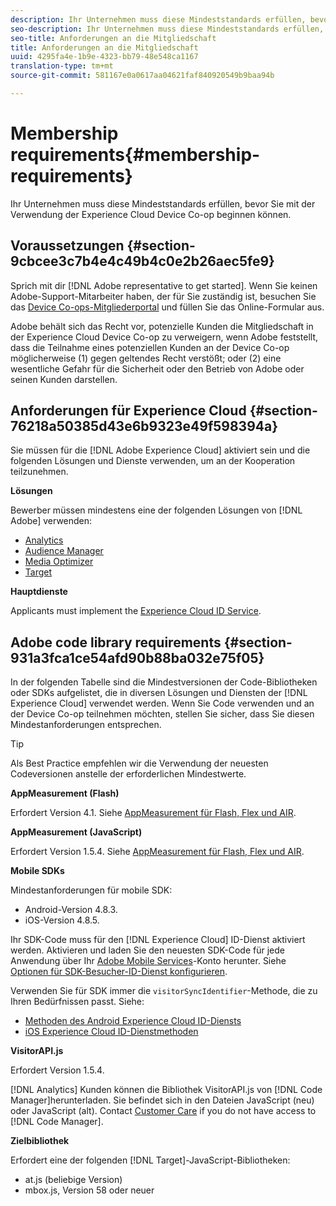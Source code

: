 ```yaml
---
description: Ihr Unternehmen muss diese Mindeststandards erfüllen, bevor Sie mit der Verwendung der Experience Cloud Device Co-op beginnen können.
seo-description: Ihr Unternehmen muss diese Mindeststandards erfüllen, bevor Sie mit der Verwendung der Experience Cloud Device Co-op beginnen können.
seo-title: Anforderungen an die Mitgliedschaft
title: Anforderungen an die Mitgliedschaft
uuid: 4295fa4e-1b9e-4323-bb79-48e548ca1167
translation-type: tm+mt
source-git-commit: 581167e0a0617aa04621faf840920549b9baa94b

---
```



# Membership requirements{#membership-requirements}

Ihr Unternehmen muss diese Mindeststandards erfüllen, bevor Sie mit der Verwendung der Experience Cloud Device Co-op beginnen können.

## Voraussetzungen {#section-9cbcee3c7b4e4c49b4c0e2b26aec5fe9}

Sprich mit dir [!DNL Adobe representative to get started]. Wenn Sie keinen Adobe-Support-Mitarbeiter haben, der für Sie zuständig ist, besuchen Sie das [Device Co-ops-Mitgliederportal](http://landing.adobe.com/en/na/events/summit/275658-summit-co-op.html) und füllen Sie das Online-Formular aus.

Adobe behält sich das Recht vor, potenzielle Kunden die Mitgliedschaft in der Experience Cloud Device Co-op zu verweigern, wenn Adobe feststellt, dass die Teilnahme eines potenziellen Kunden an der Device Co-op möglicherweise (1) gegen geltendes Recht verstößt; oder (2) eine wesentliche Gefahr für die Sicherheit oder den Betrieb von Adobe oder seinen Kunden darstellen.

## Anforderungen für Experience Cloud {#section-76218a50385d43e6b9323e49f598394a}

Sie müssen für die [!DNL Adobe Experience Cloud] aktiviert sein und die folgenden Lösungen und Dienste verwenden, um an der Kooperation teilzunehmen.

**Lösungen**

Bewerber müssen mindestens eine der folgenden Lösungen von [!DNL Adobe] verwenden:

* [Analytics](http://www.adobe.com/marketing-cloud/web-analytics.html)
* [Audience Manager](http://www.adobe.com/marketing-cloud/data-management-platform.html)
* [Media Optimizer](http://www.adobe.com/marketing-cloud/online-advertising-management.html)
* [Target](http://www.adobe.com/marketing-cloud/testing-targeting.html)

**Hauptdienste**

Applicants must implement the [Experience Cloud ID Service](https://marketing.adobe.com/resources/help/en_US/mcvid/).

## Adobe code library requirements {#section-931a3fca1ce54afd90b88ba032e75f05}

In der folgenden Tabelle sind die Mindestversionen der Code-Bibliotheken oder SDKs aufgelistet, die in diversen Lösungen und Diensten der [!DNL Experience Cloud] verwendet werden. Wenn Sie Code verwenden und an der Device Co-op teilnehmen möchten, stellen Sie sicher, dass Sie diesen Mindestanforderungen entsprechen.

>[!TIP]
>
>Als Best Practice empfehlen wir die Verwendung der neuesten Codeversionen anstelle der erforderlichen Mindestwerte.

**AppMeasurement (Flash)**

Erfordert Version 4.1. Siehe [AppMeasurement für Flash, Flex und AIR](https://marketing.adobe.com/resources/help/en_US/sc/appmeasurement/flash/).

**AppMeasurement (JavaScript)**

Erfordert Version 1.5.4. Siehe [AppMeasurement für Flash, Flex und AIR](https://marketing.adobe.com/resources/help/en_US/sc/appmeasurement/flash/).

**Mobile SDKs**

Mindestanforderungen für mobile SDK:

* Android-Version 4.8.3.
* iOS-Version 4.8.5.

Ihr SDK-Code muss für den [!DNL Experience Cloud] ID-Dienst aktiviert werden. Aktivieren und laden Sie den neuesten SDK-Code für jede Anwendung über Ihr [Adobe Mobile Services](https://mobilemarketing.adobe.com/)-Konto herunter. Siehe [Optionen für SDK-Besucher-ID-Dienst konfigurieren](https://marketing.adobe.com/resources/help/en_US/mobile/?f=t_config_visitor.html).

Verwenden Sie für SDK immer die `visitorSyncIdentifier`-Methode, die zu Ihren Bedürfnissen passt. Siehe:

* [Methoden des Android Experience Cloud ID-Diensts](https://marketing.adobe.com/resources/help/en_US/mobile/android/mc_methods.html)
* [iOS Experience Cloud ID-Dienstmethoden](https://marketing.adobe.com/resources/help/en_US/mobile/ios/?f=mc_methods.html)

**VisitorAPI.js**

Erfordert Version 1.5.4.

[!DNL Analytics] Kunden können die Bibliothek VisitorAPI.js von [!DNL Code Manager]herunterladen. Sie befindet sich in den Dateien JavaScript (neu) oder JavaScript (alt). Contact [Customer Care](https://helpx.adobe.com/marketing-cloud/contact-support.html) if you do not have access to [!DNL Code Manager].

**Zielbibliothek**

Erfordert eine der folgenden [!DNL Target]-JavaScript-Bibliotheken:

* at.js (beliebige Version)
* mbox.js, Version 58 oder neuer

